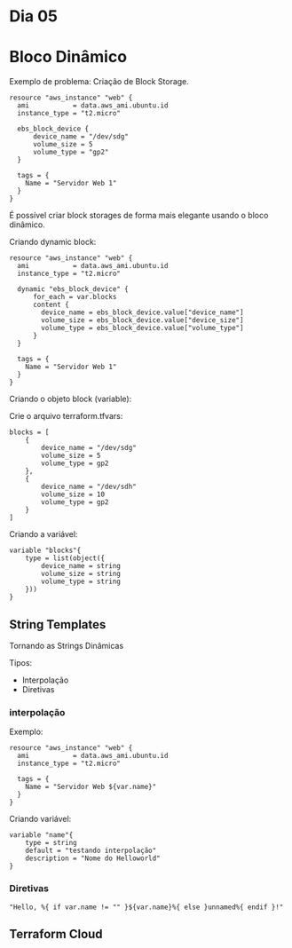 # Dia 05

# Bloco Dinâmico

Exemplo de problema: Criação de Block Storage.

```
resource "aws_instance" "web" {
  ami           = data.aws_ami.ubuntu.id  
  instance_type = "t2.micro"

  ebs_block_device {
      device_name = "/dev/sdg"
      volume_size = 5
      volume_type = "gp2"
  }

  tags = {
    Name = "Servidor Web 1"
  }
}
```

É possível criar block storages de forma mais elegante usando o bloco dinâmico.

Criando dynamic block:

```
resource "aws_instance" "web" {
  ami           = data.aws_ami.ubuntu.id  
  instance_type = "t2.micro"

  dynamic "ebs_block_device" {
      for_each = var.blocks
      content {
        device_name = ebs_block_device.value["device_name"]
        volume_size = ebs_block_device.value["device_size"]
        volume_type = ebs_block_device.value["volume_type"]
      }
  }

  tags = {
    Name = "Servidor Web 1"
  }
}
```

Criando o objeto block (variable):

Crie o arquivo terraform.tfvars:

```
blocks = [
    {
        device_name = "/dev/sdg"
        volume_size = 5
        volume_type = gp2
    },
    {
        device_name = "/dev/sdh"
        volume_size = 10
        volume_type = gp2
    }
]
```

Criando a variável:

```
variable "blocks"{
    type = list(object({
        device_name = string
        volume_size = string
        volume_type = string
    }))
}
```

## String Templates

Tornando as Strings Dinâmicas

Tipos:
- Interpolação
- Diretivas

### interpolação

Exemplo:

```
resource "aws_instance" "web" {
  ami           = data.aws_ami.ubuntu.id  
  instance_type = "t2.micro"

  tags = {
    Name = "Servidor Web ${var.name}"
  }
}
```

Criando variável:

```
variable "name"{
    type = string
    default = "testando interpolação"
    description = "Nome do Helloworld"
}
```

### Diretivas

```
"Hello, %{ if var.name != "" }${var.name}%{ else }unnamed%{ endif }!"
```

## Terraform Cloud

